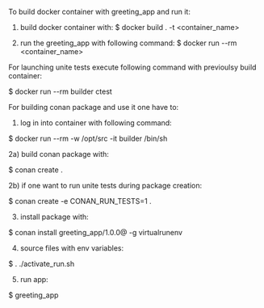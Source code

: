 To build docker container with greeting_app and run it:

1) build docker container with:
$ docker build . -t <container_name>

2) run the greeting_app with following command:
$ docker run --rm <container_name>

For launching unite tests execute following command with previoulsy build container:

$ docker run --rm builder ctest

For building conan package and use it one have to:

1) log in into container with following command:

$ docker run --rm -w /opt/src  -it builder /bin/sh

2a) build conan package with:

$ conan create .

2b) if one want to run unite tests during package creation:

$ conan create -e CONAN_RUN_TESTS=1 .

3) install package with:

$ conan install greeting_app/1.0.0@ -g virtualrunenv

4) source files with env variables:

$ . ./activate_run.sh

5) run app:

$ greeting_app
